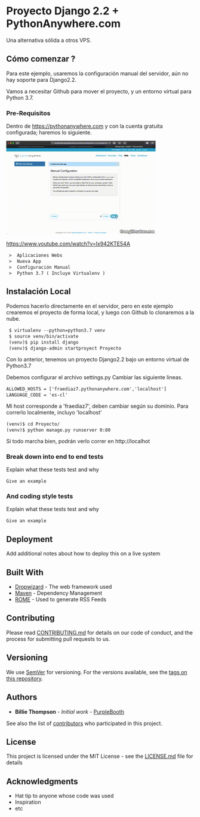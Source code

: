 # Proyecto Django 2.2 + PythonAnywhere.com
Una alternativa sólida a otros VPS.


## Cómo comenzar ?

Para este ejemplo, usaremos la configuración manual del servidor, aún no hay soporte para Django2.2.

Vamos a necesitar Github para mover el proyecto, y un entorno virtual para Python 3.7.

### Pre-Requisitos

Dentro de https://pythonanywhere.com y con la cuenta gratuita configurada; haremos lo siguiente. 

![Farmers Market Finder Demo](gifs/1.gif)

https://www.youtube.com/watch?v=Ix942KTE54A
```
 >  Aplicaciones Webs
 >  Nueva App
 >  Configuración Manual
 >  Python 3.7 ( Incluye Virtualenv )
```

## Instalación Local

Podemos hacerlo directamente en el servidor, pero en este ejemplo crearemos el proyecto de forma local, y luego con Github lo clonaremos a la nube.

```
 $ virtualenv --python=python3.7 venv
 $ source venv/bin/activate
 (venv)$ pip install django
 (venv)$ django-admin startproyect Proyecto

```

Con lo anterior, tenemos un proyecto Django2.2 bajo un entorno virtual de Python3.7

Debemos configurar el archivo settings.py
Cambiar las siguiente lineas.
```
ALLOWED_HOSTS = ['fraediaz7.pythonanywhere.com','localhost']
LANGUAGE_CODE = 'es-cl'
```

Mi host corresponde a 'fraediaz7', deben cambiar según su dominio.
Para correrlo localmente, incluyo 'localhost'

```
(venv)$ cd Proyecto/
(venv)$ python manage.py runserver 0:80

```
Si todo marcha bien, podrán verlo correr en http://localhot


### Break down into end to end tests

Explain what these tests test and why

```
Give an example
```

### And coding style tests

Explain what these tests test and why

```
Give an example
```

## Deployment

Add additional notes about how to deploy this on a live system

## Built With

* [Dropwizard](http://www.dropwizard.io/1.0.2/docs/) - The web framework used
* [Maven](https://maven.apache.org/) - Dependency Management
* [ROME](https://rometools.github.io/rome/) - Used to generate RSS Feeds

## Contributing

Please read [CONTRIBUTING.md](https://gist.github.com/PurpleBooth/b24679402957c63ec426) for details on our code of conduct, and the process for submitting pull requests to us.

## Versioning

We use [SemVer](http://semver.org/) for versioning. For the versions available, see the [tags on this repository](https://github.com/your/project/tags). 

## Authors

* **Billie Thompson** - *Initial work* - [PurpleBooth](https://github.com/PurpleBooth)

See also the list of [contributors](https://github.com/your/project/contributors) who participated in this project.

## License

This project is licensed under the MIT License - see the [LICENSE.md](LICENSE.md) file for details

## Acknowledgments

* Hat tip to anyone whose code was used
* Inspiration
* etc
